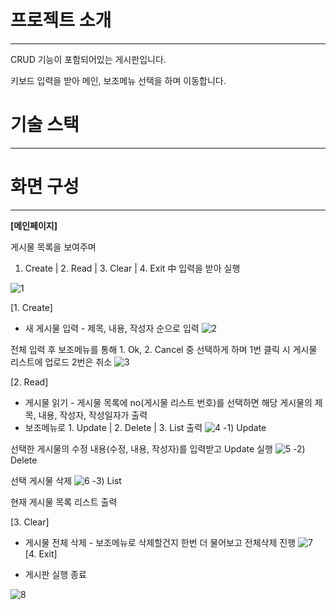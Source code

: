 # 프로젝트 소개

---

CRUD 기능이 포함되어있는 게시판입니다.

키보드 입력을 받아 메인, 보조메뉴 선택을 하며 이동합니다.

# 기술 스택

---

# 화면 구성

---

**[메인페이지]**

게시물 목록을 보여주며

1. Create | 2. Read | 3. Clear | 4. Exit 中 입력을 받아 실행
 
![1](https://github.com/jyeeeh/Project/assets/145963612/39e9a043-db1a-4dbd-bc87-fdc75888078b)

[1. Create]

- 새 게시물 입력 - 제목, 내용, 작성자 순으로 입력
 ![2](https://github.com/jyeeeh/Project/assets/145963612/4a1f98cc-130b-4a51-8175-d7c8ab1d6bc2)

전체 입력 후 보조메뉴를 통해 1. Ok, 2. Cancel 중 선택하게 하며 1번 클릭 시 게시물 리스트에 업로드 2번은 취소
![3](https://github.com/jyeeeh/Project/assets/145963612/f30bf309-255b-486a-9a74-e14fa47ca061)

[2. Read]

- 게시물 읽기 - 게시물 목록에 no(게시물 리스트 번호)를 선택하면 해당 게시물의 제목, 내용, 작성자, 작성일자가 출력
- 보조메뉴로 1. Update | 2. Delete | 3. List 출력
![4](https://github.com/jyeeeh/Project/assets/145963612/594c7ea6-f2fe-4594-b51c-5768e38664ba)
-1) Update 

선택한 게시물의 수정 내용(수정, 내용, 작성자)를 입력받고 Update 실행
![5](https://github.com/jyeeeh/Project/assets/145963612/dff98313-f11a-4be1-84b9-84aa5fdb8d9b)
-2) Delete 

선택 게시물 삭제
![6](https://github.com/jyeeeh/Project/assets/145963612/e56d163f-68de-4325-b94e-3c197dfc0c69)
-3) List

현재 게시물 목록 리스트 출력

[3. Clear]

- 게시물 전체 삭제 - 보조메뉴로 삭제할건지 한번 더 물어보고 전체삭제 진행
![7](https://github.com/jyeeeh/Project/assets/145963612/72a022fb-ef92-45a1-89d4-57b7ea9ba7fb)
[4. Exit]

- 게시판 실행 종료

![8](https://github.com/jyeeeh/Project/assets/145963612/87b3eaf6-a5ef-46cd-8d32-d2103954be82)
